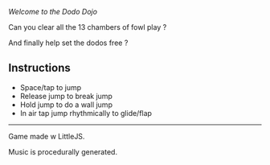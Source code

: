 *Welcome to the Dodo Dojo*

Can you clear all the 13 chambers of fowl play ?  

And finally help set the dodos free ?

## Instructions

- Space/tap to jump
- Release jump to break jump
- Hold jump to do a wall jump
- In air tap jump rhythmically to glide/flap

---

Game made w LittleJS.

Music is procedurally generated.